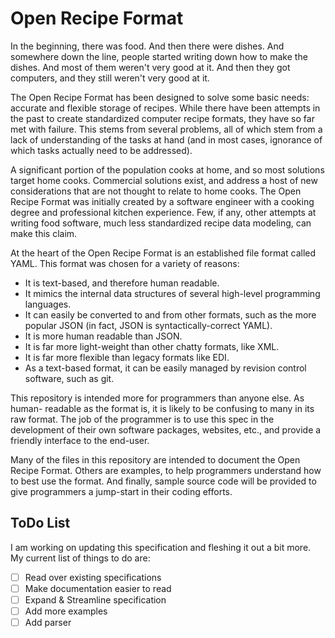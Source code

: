 # Open Recipe Format

In the beginning, there was food. And then there were dishes. And somewhere down
the line, people started writing down how to make the dishes. And most of them
weren't very good at it. And then they got computers, and they still weren't
very good at it.

The Open Recipe Format has been designed to solve some basic needs: accurate and 
flexible storage of recipes. While there have been attempts in the past to
create standardized computer recipe formats, they have so far met with failure.
This stems from several problems, all of which stem from a lack of understanding
of the tasks at hand (and in most cases, ignorance of which tasks actually need
to be addressed).

A significant portion of the population cooks at home, and so most solutions
target home cooks. Commercial solutions exist, and address a host of new
considerations that are not thought to relate to home cooks. The Open Recipe
Format was initially created by a software engineer with a cooking degree and
professional kitchen experience. Few, if any, other attempts at writing food
software, much less standardized recipe data modeling, can make this claim. 

At the heart of the Open Recipe Format is an established file format called
YAML. This format was chosen for a variety of reasons:

- It is text-based, and therefore human readable.
- It mimics the internal data structures of several high-level programming
  languages.
- It can easily be converted to and from other formats, such as the more
  popular JSON (in fact, JSON is syntactically-correct YAML).
- It is more human readable than JSON.
- It is far more light-weight than other chatty formats, like XML.
- It is far more flexible than legacy formats like EDI.
- As a text-based format, it can be easily managed by revision control software,
  such as git.

This repository is intended more for programmers than anyone else. As human-
readable as the format is, it is likely to be confusing to many in its raw
format. The job of the programmer is to use this spec in the development of
their own software packages, websites, etc., and provide a friendly interface
to the end-user. 

Many of the files in this repository are intended to document the Open Recipe 
Format. Others are examples, to help programmers understand how to best use the 
format. And finally, sample source code will be provided to give programmers a
jump-start in their coding efforts.

## ToDo List

I am working on updating this specification and fleshing it out a bit more. 
My current list of things to do are:

- [ ] Read over existing specifications
- [ ] Make documentation easier to read
- [ ] Expand & Streamline specification
- [ ] Add more examples
- [ ] Add parser
